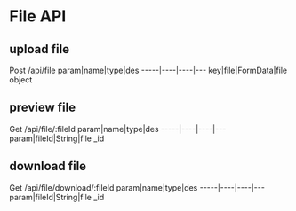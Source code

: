 # File API
## upload file
Post /api/file
param|name|type|des
-----|----|----|---
key|file|FormData|file object

## preview file 
Get /api/file/:fileId
param|name|type|des
-----|----|----|---
param|fileId|String|file _id

## download file
Get /api/file/download/:fileId
param|name|type|des
-----|----|----|---
param|fileId|String|file _id
